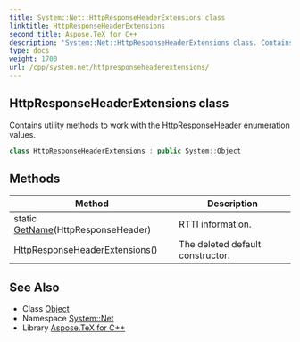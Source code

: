 ```yaml
---
title: System::Net::HttpResponseHeaderExtensions class
linktitle: HttpResponseHeaderExtensions
second_title: Aspose.TeX for C++
description: 'System::Net::HttpResponseHeaderExtensions class. Contains utility methods to work with the HttpResponseHeader enumeration values in C++.'
type: docs
weight: 1700
url: /cpp/system.net/httpresponseheaderextensions/
---
```

## HttpResponseHeaderExtensions class


Contains utility methods to work with the HttpResponseHeader enumeration values.

```cpp
class HttpResponseHeaderExtensions : public System::Object
```

## Methods

| Method | Description |
| --- | --- |
| static [GetName](./getname/)(HttpResponseHeader) | RTTI information. |
| [HttpResponseHeaderExtensions](./httpresponseheaderextensions/)() | The deleted default constructor. |
## See Also

* Class [Object](../../system/object/)
* Namespace [System::Net](../)
* Library [Aspose.TeX for C++](../../)
